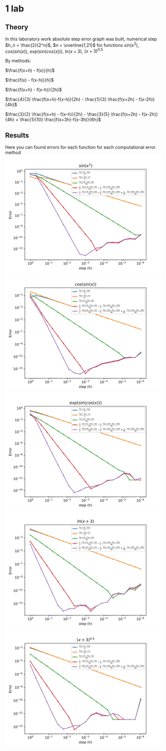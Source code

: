 # 1 lab
## Theory
In this laboratory work absolute step error graph was built, numerical step $h_n = \frac{2}{2^n}$, $n = \overline{1,21}$ for functions $sin(x^2)$, $cos(sin(x))$, $exp(sin(cos(x)))$, $ln(x+3)$, $(x+3)^{0.5}$ 

By methods:

$\frac{f(x+h) - f(x)}{h}$

$\frac{f(x) - f(x-h)}{h}$

$\frac{f(x+h) - f(x-h)}{2h}$

$\frac{4}{3} \frac{f(x+h)-f(x-h)}{2h} - \frac{1}{3} \frac{f(x+2h) - f(x-2h)}{4h}$

$\frac{3}{2} \frac{f(x+h) - f(x-h)}{2h} - \frac{3}{5} \frac{f(x+2h) - f(x-2h)}{4h} + \frac{1}{10} \frac{f(x+3h)-f(x-3h)}{6h}$

## Results

Here you can found errors for each function for each computational error method 
![](graphs/graph0.jpg)
![](graphs/graph1.jpg)
![](graphs/graph2.jpg)
![](graphs/graph3.jpg)
![](graphs/graph4.jpg)